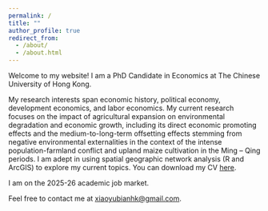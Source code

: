 ```yaml
---
permalink: /
title: ""
author_profile: true
redirect_from: 
  - /about/
  - /about.html
---
```


Welcome to my website! I am a PhD Candidate in Economics at The Chinese University of Hong Kong.

My research interests span economic history, political economy, development economics, and labor economics. My current research focuses on the impact of agricultural expansion on environmental degradation and economic growth, including its direct economic promoting effects and the medium-to-long-term offsetting effects stemming from negative environmental externalities in the context of the intense population-farmland conflict and upland maize cultivation in the Ming – Qing periods.  I am adept in using spatial geographic network analysis (R and ArcGIS) to explore my current topics. You can download my CV [here](../assets/CV_BianXiaoyu2025_1.pdf).

I am on the 2025-26 academic job market.

Feel free to contact me at <a href="mailto:xiaoyubianhk@gmail.com">xiaoyubianhk@gmail.com.
